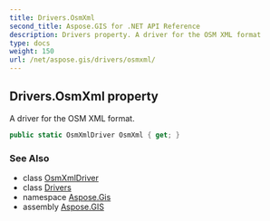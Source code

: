 ```yaml
---
title: Drivers.OsmXml
second_title: Aspose.GIS for .NET API Reference
description: Drivers property. A driver for the OSM XML format
type: docs
weight: 150
url: /net/aspose.gis/drivers/osmxml/
---
```

## Drivers.OsmXml property

A driver for the OSM XML format.

```csharp
public static OsmXmlDriver OsmXml { get; }
```

### See Also

* class [OsmXmlDriver](../../../aspose.gis.formats.osmxml/osmxmldriver/)
* class [Drivers](../)
* namespace [Aspose.Gis](../../drivers/)
* assembly [Aspose.GIS](../../../)


